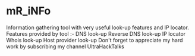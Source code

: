 # mR_iNFo
Information gathering tool with very useful look-up features and IP locator. 
Features provided by tool :-
 DNS look-up 
 Reverse DNS look-up 
 IP locator 
 Whois look-up 
 Host provider look-up 
Don't forget to appreciate my hard work by subscribing my channel UltraHackTalks
